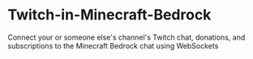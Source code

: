 # Twitch-in-Minecraft-Bedrock
Connect your or someone else's channel's Twitch chat, donations, and subscriptions to the Minecraft Bedrock chat using WebSockets
